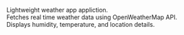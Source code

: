 Lightweight weather app appliction. <br>
Fetches real time weather data using OpenWeatherMap API. <br>
Displays humidity, temperature, and location details. <br>
